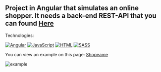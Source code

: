 ## Project in Angular that simulates an online shopper. It needs a back-end REST-API that you can found [Here](https://github.com/aestebance/shopeame-backend)

Technologies:

[![Angular](https://img.shields.io/badge/Angular-DD0031?style=for-the-badge&logo=Angular&logoColor=white&labelColor=101010)]()
[![JavaScript](https://img.shields.io/badge/JavaScript-F7DF1E?style=for-the-badge&logo=javascript&logoColor=white&labelColor=101010)]()
[![HTML](https://img.shields.io/badge/HTML5-E34F26?style=for-the-badge&logo=HTML5&logoColor=white&labelColor=101010)]()
[![SASS](https://img.shields.io/badge/SASS-CC6699?style=for-the-badge&logo=SASS&logoColor=white&labelColor=101010)]()

You can view an example on this page: [Shopeame](http://shopeame.aestebanceldran.com/)

![example](https://github.com/aestebance/shoepeame-frontend-Angular/blob/master/example.png)
